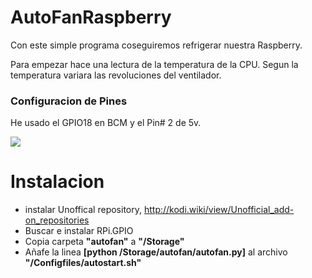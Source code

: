 # AutoFanRaspberry
Con este simple programa coseguiremos refrigerar nuestra Raspberry.

Para empezar hace una lectura de la temperatura de la CPU.
Segun la temperatura variara las revoluciones del ventilador.

### Configuracion de Pines
He usado el GPIO18 en BCM y el Pin# 2 de 5v.

![]("https://lh5.googleusercontent.com/lLxLTc5NZzlyPswuJHWHBgHiO4w8pFpwjtut3m7V29E0T1xdw4kmvX9mj0WjUxRrYob3sXyQjsrLDM0=w1422-h923-rw")

# Instalacion

- instalar Unoffical repository, http://kodi.wiki/view/Unofficial_add-on_repositories
- Buscar e instalar RPi.GPIO
- Copia carpeta **"autofan"** a **"/Storage"**
- Añafe la linea **[python /Storage/autofan/autofan.py]** al archivo **"/Configfiles/autostart.sh"**


